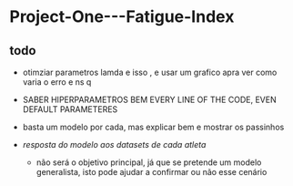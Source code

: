 # Project-One---Fatigue-Index

## todo

- otimziar parametros lamda e isso , e usar um grafico apra ver como varia o erro e ns q

- SABER HIPERPARAMETROS BEM EVERY LINE OF THE CODE, EVEN DEFAULT PARAMETERES

- basta um modelo por cada, mas explicar bem e mostrar os passinhos

- *resposta do modelo aos datasets de cada atleta*

    - não será o objetivo principal, já que se pretende um modelo generalista, isto pode ajudar a confirmar ou não esse cenário
